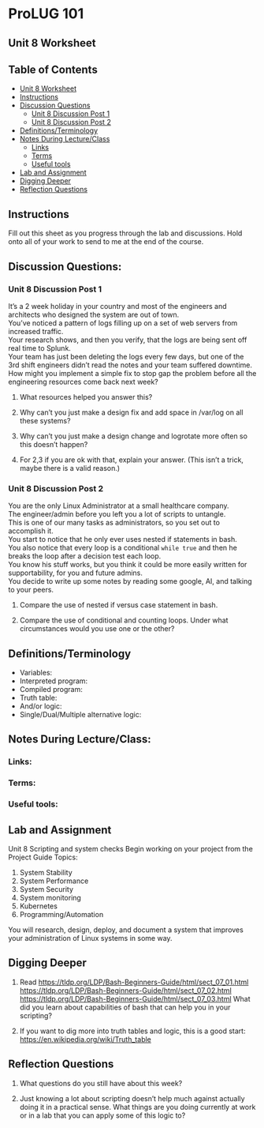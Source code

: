 # ProLUG 101
## Unit 8 Worksheet

## Table of Contents
* [Unit 8 Worksheet](#unit-8-worksheet) 
* [Instructions](#instructions) 
* [Discussion Questions](#discussion-questions) 
    * [Unit 8 Discussion Post 1](#unit-8-discussion-post-1) 
    * [Unit 8 Discussion Post 2](#unit-8-discussion-post-2) 
* [Definitions/Terminology](#definitionsterminology) 
* [Notes During Lecture/Class](#notes-during-lectureclass) 
    * [Links](#links) 
    * [Terms](#terms) 
    * [Useful tools](#useful-tools) 
* [Lab and Assignment](#lab-and-assignment) 
* [Digging Deeper](#digging-deeper) 
* [Reflection Questions](#reflection-questions) 


## Instructions
Fill out this sheet as you progress through the lab and discussions. Hold onto all of your work to send to me at the end of the course.

## Discussion Questions:
### Unit 8 Discussion Post 1
It’s a 2 week holiday in your country and most of the engineers and architects who designed the system are out of town.  
You’ve noticed a pattern of logs filling up on a set of web servers from increased traffic.  
Your research shows, and then you verify, that the logs are being sent off real time to Splunk.  
Your team has just been deleting the logs every few days, but one of the 3rd shift engineers didn’t read the notes and your team suffered downtime.  
How might you implement a simple fix to stop gap the problem before all the engineering resources come back next week?


1.	What resources helped you answer this?

2.	Why can’t you just make a design fix and add space in /var/log on all these systems?

3.	Why can’t you just make a design change and logrotate more often so this doesn’t happen?

4.	For 2,3 if you are ok with that, explain your answer. (This isn’t a trick, maybe there is a valid reason.)

### Unit 8 Discussion Post 2
You are the only Linux Administrator at a small healthcare company.  
The engineer/admin before you left you a lot of scripts to untangle.  
This is one of our many tasks as administrators, so you set out to accomplish it.  
You start to notice that he only ever uses nested if statements in bash.  
You also notice that every loop is a conditional `while true` and then he breaks the loop after a decision test each loop.  
You know his stuff works, but you think it could be more easily written for supportability, for you and future admins.  
You decide to write up some notes by reading some google, AI, and talking to your peers.

1.	Compare the use of nested if versus case statement in bash.

2.	Compare the use of conditional and counting loops. Under what circumstances would you use one or the other?


## Definitions/Terminology
- Variables:
- Interpreted program:
- Compiled program:
- Truth table:
- And/or logic:
- Single/Dual/Multiple alternative logic:




## Notes During Lecture/Class:

### Links:

### Terms:

### Useful tools:


## Lab and Assignment
Unit 8 Scripting and system checks
Begin working on your project from the Project Guide
		Topics:
1.	System Stability
2.	System Performance
3.	System Security
4.	System monitoring
5.	Kubernetes
6.	Programming/Automation

You will research, design, deploy, and document a system that improves your administration of Linux systems in some way.

## Digging Deeper
1.	Read https://tldp.org/LDP/Bash-Beginners-Guide/html/sect_07_01.html
https://tldp.org/LDP/Bash-Beginners-Guide/html/sect_07_02.html
https://tldp.org/LDP/Bash-Beginners-Guide/html/sect_07_03.html
What did you learn about capabilities of bash that can help you in your scripting?

2.	If you want to dig more into truth tables and logic, this is a good start: https://en.wikipedia.org/wiki/Truth_table

## Reflection Questions
1.	What questions do you still have about this week?

2.	Just knowing a lot about scripting doesn’t help much against actually doing it in a practical sense. What things are you doing currently at work or in a lab that you can apply some of this logic to?

